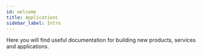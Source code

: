```yaml
---
id: welcome
title: Applications
sidebar_label: Intro
---
```


Here you will find useful documentation for building new products, services and applications.
